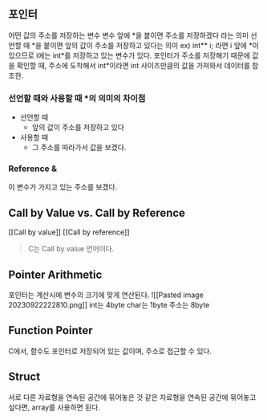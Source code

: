 ## 포인터
어떤 값의 주소를 저장하는 변수
변수 앞에 \*을 붙이면 주소를 저장하겠다 라는 의미
선언할 때 \*을 붙이면 앞의 값이 주소를 저장하고 있다는 의미
ex) int** i; 라면 i 앞에 \*이 있으므로 i에는 int\*를 저장하고 있는 변수가 있다.
포인터가 주소를 저장해기 때문에 값을 확인할 때, 주소에 도착해서 int\*이라면 int 사이즈만큼의 값을 가져와서 데이터를 참조한.
### 선언할 때와 사용할 때 \*의 의미의 차이점
- 선언할 때
	- 앞의 값이 주소를 저장하고 있다
- 사용할 때
	- 그 주소를 따라가서 값을 보겠다.
### Reference &
이 변수가 가지고 있는 주소를 보겠다.

## Call by Value vs. Call by Reference
[[Call by value]]
[[Call by reference]]
> C는 Call by value 언어이다.


## Pointer Arithmetic
포인터는 계산시에 변수의 크기에 맞게 연산된다.
![[Pasted image 20230922222810.png]]
int는 4byte
char는 1byte
주소는 8byte

## Function Pointer
C에서, 함수도 포인터로 저장되어 있는 값이며, 주소로 접근할 수 있다.
## Struct
서로 다른 자료형을 연속된 공간에 묶어놓은 것
같은 자료형을 연속된 공간에 묶어놓고 싶다면, array를 사용하면 된다.